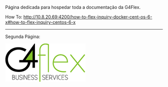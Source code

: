 <!-- TITLE: Primeira Página -->
<!-- SUBTITLE: Teste rápido de funcionamento para apresentação -->

Página dedicada para hospedar toda a documentação da G4Flex.

How To: http://10.8.20.69:4200/how-to-flex-inquiry-docker-cent-os-6-x#how-to-flex-inquiry-centos-6-x

-----

Segunda Página: 

![Logog 4](/uploads/logog-4.png "Logog 4")